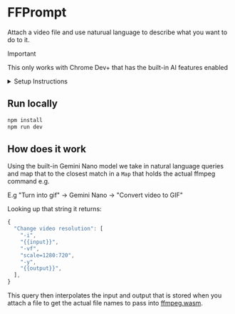 # FFPrompt

Attach a video file and use naturual language to describe what you want to do to it.

> [!IMPORTANT]
> This only works with Chrome Dev+ that has the built-in AI features enabled

<details>
  <summary>Setup Instructions</summary>
  <ol>
    <li>**Install Chrome Dev**: Ensure you have version 127. [Download Chrome Dev](https://google.com/chrome/dev/).</li>
    <li>Check that you’re on 127.0.6512.0 or above</li>
    <li>Enable two flags:
      <ul>
        <li>chrome://flags/#optimization-guide-on-device-model - BypassPerfRequirement</li>
        <li>chrome://flags/#prompt-api-for-gemini-nano - Enabled</li>
      </ul>
    </li>
    <li>Relaunch Chrome</li>
    <li>Navigate to chrome://components</li>
    <li>Check that Optimization Guide On Device Model is downloading or force download if not
    Might take a few minutes for this component to even appear</li>
    <li>Open dev tools and type `(await ai.languageModel.capabilities()).available`, should return "readily" when all good</li>
  </ol>
</details>

## Run locally

```bash
npm install
npm run dev
```

## How does it work

Using the built-in Gemini Nano model we take in natural language queries and map that to the closest match in a `Map` that holds the actual ffmpeg command e.g.

E.g "Turn into gif" -> Gemini Nano -> "Convert video to GIF"

Looking up that string it returns:

```js
{
  "Change video resolution": [
    "-i",
    "{{input}}",
    "-vf",
    "scale=1280:720",
    "-y",
    "{{output}}",
  ],
}
```

This query then interpolates the input and output that is stored when you attach a file to get the actual file names to pass into [ffmpeg.wasm](https://github.com/ffmpegwasm/ffmpeg.wasm).
